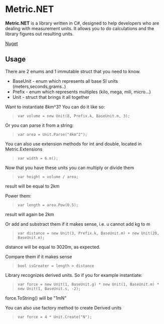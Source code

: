 # Metric.NET #

**Metric.NET** is a library written in C#, designed to help developers who are dealing with measurement units. It allows you to do calculations and the library figures out resulting units.

[Nuget](https://www.nuget.org/packages/Metric)

## Usage ##
There are 2 enums and 1 immutable struct that you need to know.

- BaseUnit - enum which represents all base SI units (meters,seconds,grams..) 
- Prefix - enum which represents multiples (kilo, mega, mili, micro...)
- Unit - struct that brings it all together

Want to instantiate  8km^3? You can do it like so:
> `var volume = new Unit(8, Prefix.k, BaseUnit.m, 3);`

Or you can parse it from a string:
> `var area = Unit.Parse("4km^2");`

You can also use extension methods for int and double, located in Metric.Extensions

> `var width = 6.m();`

Now that you have these units you can multiply or divide them

> `var height = volume / area;`

result will be equal to 2km

Power them:

> `var length = area.Pow(0.5);`

result will again be 2km

Or add and substract them if it makes sense, i.e. u cannot add kg to m

> `var distance = new Unit(3, Prefix.k, BaseUnit.m) + new Unit(20, BaseUnit.m);`

distance will be equal to 3020m, as expected.

Compare them if it makes sense

> `bool isGreater = length > distance`

Library recognizes derived units. So if you for example instantiate:

> `var force = new Unit(1, BaseUnit.g) * new Unit(1, BaseUnit.m) * new Unit(1, BaseUnit.s, -2);`

force.ToString() will be "1mN"

You can also use factory method to create Derived units

> `var force = 4 * Unit.Create("N");`